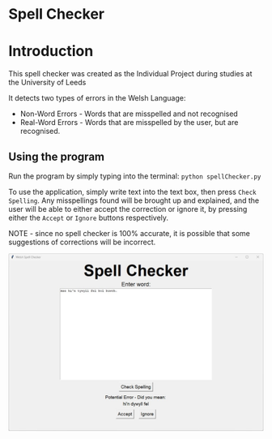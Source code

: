 # Spell Checker

# Introduction
This spell checker was created as the Individual Project during studies at the University of Leeds

It detects two types of errors in the Welsh Language:
- Non-Word Errors - Words that are misspelled and not recognised
- Real-Word Errors - Words that are misspelled by the user, but are recognised.

## Using the program
Run the program by simply typing into the terminal:
        `python spellChecker.py`

To use the application, simply write text into the text box, then press `Check Spelling`.
Any misspellings found will be brought up and explained, and the user will be able to either accept the correction or ignore it, by pressing either the `Accept` or `Ignore` buttons respectively.

NOTE - since no spell checker is 100% accurate, it is possible that some suggestions of corrections will be incorrect.

![Image](spell%20checker.jpg)

